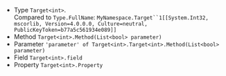  * Type `Target<int>`.<br>Compared to `Type.FullName`: `MyNamespace.Target``1[[System.Int32, mscorlib, Version=4.0.0.0, Culture=neutral, PublicKeyToken=b77a5c561934e089]]`
 * Method `Target<int>.Method(List<bool> parameter)`
 * Parameter `'parameter' of Target<int>.Target<int>.Method(List<bool> parameter)`
 * Field `Target<int>.field`
 * Property `Target<int>.Property`

